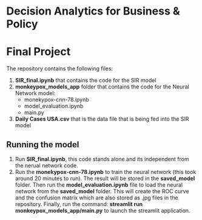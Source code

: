 # Decision Analytics for Business & Policy

# Final Project

The repository contains the following files:

1) **SIR_final.ipynb** that contains the code for the SIR model
2) **monkeypox_models_app** folder that contains the code for the Neural Network model:
    - monekypox-cnn-78.ipynb
    - model_evaluation.ipynb
    - main.py
4) **Daily Cases USA.csv** that is the data file that is being fed into the SIR model

## Running the model

1) Run **SIR_final.ipynb**, this code stands alone and its independent from the nerual network code. 
2) Run the **monekypox-cnn-78.ipynb** to train the neural network (this took around 20 minutes to run). The result will be stored in the **saved_model** folder. Then run the **model_evaluation.ipynb** file to load the neural network from the **saved_model** folder. This will create the ROC curve and the confusion matrix which are also stored as .jpg files in the repository. Finally, run the command: **streamlit run monkeypox_models_app/main.py** to launch the streamlit application.
